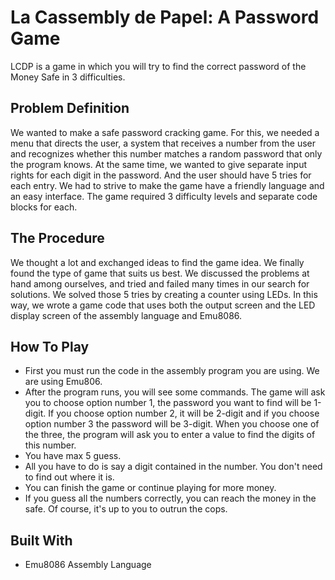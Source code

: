 # La Cassembly de Papel: A Password Game

  LCDP is a game in which you will try to find the correct password of the Money Safe in 3 difficulties.

## Problem Definition

  We wanted to make a safe password cracking game. For this, we needed a menu that directs the user, a system that receives a number from the user and recognizes whether this number matches a random password that 
 only the program knows. At the same time, we wanted to give separate input rights for each digit in the password. And the user should have 5 tries for each entry. We had to strive to make the game have a 
 friendly language and an easy interface. The game required 3 difficulty levels and separate code blocks for each.

## The Procedure

  We thought a lot and exchanged ideas to find the game idea. We finally found the type of game that suits us best. We discussed the problems at hand among ourselves, and tried and failed many times in our search 
 for solutions. We solved those 5 tries by creating a counter using LEDs. In this way, we wrote a game code that uses both the output screen and the LED display screen of the assembly language and Emu8086. 

## How To Play

 - First you must run the code in the assembly program you are using. We are using Emu806.
 - After the program runs, you will see some commands. The game will ask you to choose option number 1, the password you want to find will be 1-digit. If you choose option number 2, it will be 2-digit and if you choose option number 3 the password will be 3-digit. When you choose one of the three, the program will ask you to enter a value to find the digits of this number.
 - You have max 5 guess.
 - All you have to do is say a digit contained in the number. You don't need to find out where it is.
 - You can finish the game or continue playing for more money.
 - If you guess all the numbers correctly, you can reach the money in the safe. Of course, it's up to you to outrun the cops.

## Built With

 - Emu8086 Assembly Language

 


